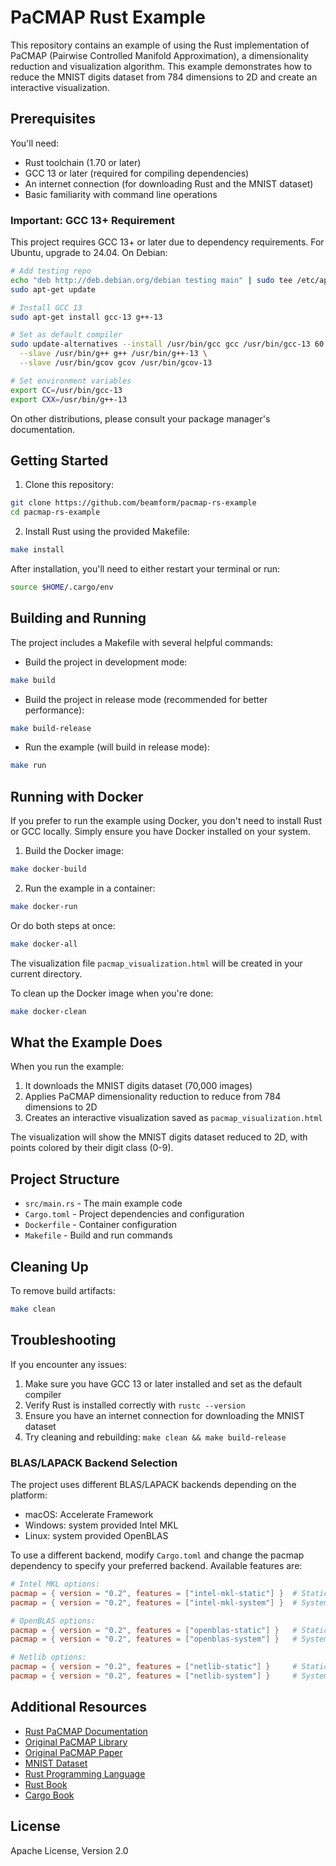 # PaCMAP Rust Example

This repository contains an example of using the Rust implementation of PaCMAP (Pairwise Controlled Manifold
Approximation), a dimensionality reduction and visualization algorithm. This example demonstrates how to reduce the
MNIST digits dataset from 784 dimensions to 2D and create an interactive visualization.

## Prerequisites

You'll need:

- Rust toolchain (1.70 or later)
- GCC 13 or later (required for compiling dependencies)
- An internet connection (for downloading Rust and the MNIST dataset)
- Basic familiarity with command line operations

### Important: GCC 13+ Requirement

This project requires GCC 13+ or later due to dependency requirements. For Ubuntu, upgrade to 24.04. On Debian:

```bash
# Add testing repo
echo "deb http://deb.debian.org/debian testing main" | sudo tee /etc/apt/sources.list.d/testing.list
sudo apt-get update

# Install GCC 13
sudo apt-get install gcc-13 g++-13

# Set as default compiler
sudo update-alternatives --install /usr/bin/gcc gcc /usr/bin/gcc-13 60 \
  --slave /usr/bin/g++ g++ /usr/bin/g++-13 \
  --slave /usr/bin/gcov gcov /usr/bin/gcov-13

# Set environment variables
export CC=/usr/bin/gcc-13
export CXX=/usr/bin/g++-13
```

On other distributions, please consult your package manager's documentation.

## Getting Started

1. Clone this repository:

```bash
git clone https://github.com/beamform/pacmap-rs-example
cd pacmap-rs-example
```

2. Install Rust using the provided Makefile:

```bash
make install
```

After installation, you'll need to either restart your terminal or run:

```bash
source $HOME/.cargo/env
```

## Building and Running

The project includes a Makefile with several helpful commands:

- Build the project in development mode:

```bash
make build
```

- Build the project in release mode (recommended for better performance):

```bash
make build-release
```

- Run the example (will build in release mode):

```bash
make run
```

## Running with Docker

If you prefer to run the example using Docker, you don't need to install Rust or GCC locally. Simply ensure you have
Docker
installed on your system.

1. Build the Docker image:

```bash
make docker-build
```

2. Run the example in a container:

```bash
make docker-run
```

Or do both steps at once:

```bash
make docker-all
```

The visualization file `pacmap_visualization.html` will be created in your current directory.

To clean up the Docker image when you're done:

```bash
make docker-clean
```

## What the Example Does

When you run the example:

1. It downloads the MNIST digits dataset (70,000 images)
2. Applies PaCMAP dimensionality reduction to reduce from 784 dimensions to 2D
3. Creates an interactive visualization saved as `pacmap_visualization.html`

The visualization will show the MNIST digits dataset reduced to 2D, with points colored by their digit class (0-9).

## Project Structure

- `src/main.rs` - The main example code
- `Cargo.toml` - Project dependencies and configuration
- `Dockerfile` - Container configuration
- `Makefile` - Build and run commands

## Cleaning Up

To remove build artifacts:

```bash
make clean
```

## Troubleshooting

If you encounter any issues:

1. Make sure you have GCC 13 or later installed and set as the default compiler
2. Verify Rust is installed correctly with `rustc --version`
3. Ensure you have an internet connection for downloading the MNIST dataset
4. Try cleaning and rebuilding: `make clean && make build-release`

### BLAS/LAPACK Backend Selection

The project uses different BLAS/LAPACK backends depending on the platform:

- macOS: Accelerate Framework
- Windows: system provided Intel MKL
- Linux: system provided OpenBLAS

To use a different backend, modify `Cargo.toml` and change the pacmap dependency to specify your preferred backend.
Available features are:

```toml
# Intel MKL options:
pacmap = { version = "0.2", features = ["intel-mkl-static"] }  # Statically linked
pacmap = { version = "0.2", features = ["intel-mkl-system"] }  # System provided

# OpenBLAS options:
pacmap = { version = "0.2", features = ["openblas-static"] }   # Statically linked
pacmap = { version = "0.2", features = ["openblas-system"] }   # System provided

# Netlib options:
pacmap = { version = "0.2", features = ["netlib-static"] }     # Statically linked
pacmap = { version = "0.2", features = ["netlib-system"] }     # System provided
```

## Additional Resources

- [Rust PaCMAP Documentation](https://docs.rs/pacmap)
- [Original PaCMAP Library](https://github.com/YingfanWang/PaCMAP)
- [Original PaCMAP Paper](https://jmlr.org/papers/v22/20-1061.html)
- [MNIST Dataset](http://yann.lecun.com/exdb/mnist/)
- [Rust Programming Language](https://www.rust-lang.org/)
- [Rust Book](https://rust-book.cs.brown.edu/title-page.html)
- [Cargo Book](https://doc.rust-lang.org/cargo/)

## License

Apache License, Version 2.0
